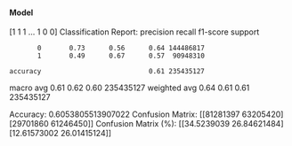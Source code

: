 #### Model
[1 1 1 ... 1 0 0]
Classification Report:
              precision    recall  f1-score   support

           0       0.73      0.56      0.64 144486817
           1       0.49      0.67      0.57  90948310

    accuracy                           0.61 235435127
   macro avg       0.61      0.62      0.60 235435127
weighted avg       0.64      0.61      0.61 235435127

Accuracy: 0.6053805513907022
Confusion Matrix:
[[81281397 63205420]
 [29701860 61246450]]
Confusion Matrix (%):
[[34.5239039  26.84621484]
 [12.61573002 26.01415124]]
